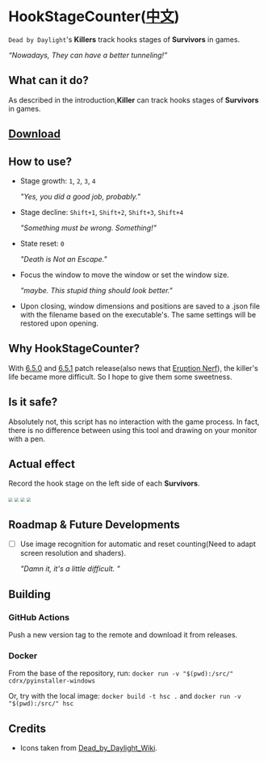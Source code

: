 # HookStageCounter([中文](./README_zh.md))

`Dead by Daylight`'s **Killers** track hooks stages of **Survivors** in games.

*“Nowadays, They can have a better tunneling!”*

## What can it do?

As described in the introduction,**Killer** can track hooks stages of **Survivors** in games.

## [Download](https://github.com/zhangzhuheng/HookStageCounter/releases)


## How to use?

* Stage growth: `1`, `2`, `3`, `4`

  *"Yes, you did a good job, probably."*
* Stage decline: `Shift+1`, `Shift+2`, `Shift+3`, `Shift+4`

  *"Something must be wrong. Something!"*
* State reset: `0`

  *"Death is Not an Escape."*
* Focus the window to move the window or set the window size.

  *"maybe. This stupid thing should look better."*
* Upon closing, window dimensions and positions are saved to a .json file with the filename based on the executable's. The same settings will be restored upon opening.

## Why HookStageCounter?

With [6.5.0](https://support.deadbydaylight.com/hc/en-us/articles/12635716723988-6-5-0-Mid-Chapter) and [6.5.1](https://support.deadbydaylight.com/hc/en-us/articles/12820574058260-6-5-1-Patch-Notes) patch release(also news that [Eruption Nerf](https://twitter.com/DeadByBHVR/status/1624060668449095680)), the killer's life became more difficult. So I hope to give them some sweetness.

## Is it safe?

Absolutely not, this script has no interaction with the game process. In fact, there is no difference between using this tool and drawing on your monitor with a pen.

## Actual effect

Record the hook stage on the left side of each **Survivors**.

<img src=".\Screenshots\1.png" style="zoom:50%;" />
<img src=".\Screenshots\2.png" style="zoom:50%;" />
<img src=".\Screenshots\3.png" style="zoom:50%;" />
<img src=".\Screenshots\4.png" style="zoom:50%;" />

## Roadmap & Future Developments

- [ ] Use image recognition for automatic and reset counting(Need to adapt screen resolution and shaders).

  *"Damn it, it's a little difficult. "*

## Building

### GitHub Actions

Push a new version tag to the remote and download it from releases.

### Docker

From the base of the repository, run: `docker run -v "$(pwd):/src/" cdrx/pyinstaller-windows`

Or, try with the local image: `docker build -t hsc .` and `docker run -v "$(pwd):/src/" hsc`

## Credits

* Icons taken from [Dead_by_Daylight_Wiki](https://deadbydaylight.fandom.com/wiki/Dead_by_Daylight_Wiki).
